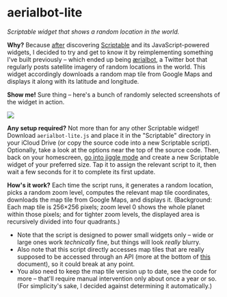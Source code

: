 # aerialbot-lite

*Scriptable widget that shows a random location in the world.*

**Why?**
Because [after](https://twitter.com/doersino/status/1418647087449784330) discovering [Scriptable](https://scriptable.app) and its JavaScript-powered widgets, I decided to try and get to know it by reimplementing something I've built previously – which ended up being [ærialbot](https://github.com/doersino/aerialbot), a Twitter bot that regularly posts satellite imagery of random locations in the world. This widget accordingly downloads a random map tile from Google Maps and displays it along with its latitude and longitude.


**Show me!**
Sure thing – here's a bunch of randomly selected screenshots of the widget in action.

![](demo.png)


**Any setup required?**
Not more than for any other Scriptable widget! Download `aerialbot-lite.js` and place it in the "Scriptable" directory in your iCloud Drive (or copy the source code into a new Scriptable script). Optionally, take a look at the options near the top of the source code. Then, back on your homescreen, [go into jiggle mode](https://www.youtube.com/watch?v=pAOjDXdiUzM) and create a new Scriptable widget of your preferred size. Tap it to assign the relevant script to it, then wait a few seconds for it to complete its first update.


**How's it work?**
Each time the script runs, it generates a random location, picks a random zoom level, computes the relevant map tile coordinates, downloads the map tile from Google Maps, and displays it. (Background: Each map tile is 256×256 pixels; zoom level 0 shows the whole planet within those pixels; and for tighter zoom levels, the displayed area is recursively divided into four quadrants.)

* Note that the script is designed to power small widgets only – wide or large ones work *technically* fine, but things will look *really* blurry.
* Also note that this script directly accesses map tiles that are really supposed to be accessed through an API (more at the bottom of [this](https://github.com/doersino/scriptable-widgets/tree/main/location-location-location) document), so it could break at any point.
* You also need to keep the map tile version up to date, see the code for more – that'll require manual intervention only about once a year or so. (For simplicity's sake, I decided against determining it automatically.)
